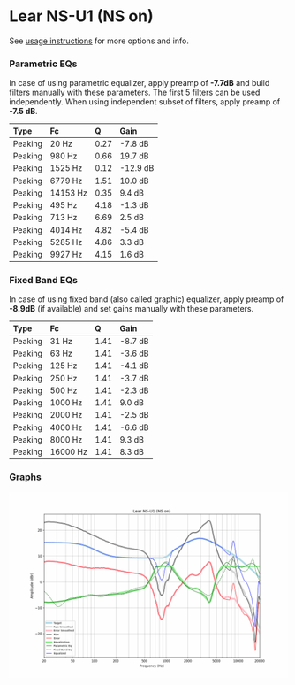 # Lear NS-U1 (NS on)
See [usage instructions](https://github.com/jaakkopasanen/AutoEq#usage) for more options and info.

### Parametric EQs
In case of using parametric equalizer, apply preamp of **-7.7dB** and build filters manually
with these parameters. The first 5 filters can be used independently.
When using independent subset of filters, apply preamp of **-7.5 dB**.

| Type    | Fc       |    Q | Gain     |
|:--------|:---------|:-----|:---------|
| Peaking | 20 Hz    | 0.27 | -7.8 dB  |
| Peaking | 980 Hz   | 0.66 | 19.7 dB  |
| Peaking | 1525 Hz  | 0.12 | -12.9 dB |
| Peaking | 6779 Hz  | 1.51 | 10.0 dB  |
| Peaking | 14153 Hz | 0.35 | 9.4 dB   |
| Peaking | 495 Hz   | 4.18 | -1.3 dB  |
| Peaking | 713 Hz   | 6.69 | 2.5 dB   |
| Peaking | 4014 Hz  | 4.82 | -5.4 dB  |
| Peaking | 5285 Hz  | 4.86 | 3.3 dB   |
| Peaking | 9927 Hz  | 4.15 | 1.6 dB   |

### Fixed Band EQs
In case of using fixed band (also called graphic) equalizer, apply preamp of **-8.9dB**
(if available) and set gains manually with these parameters.

| Type    | Fc       |    Q | Gain    |
|:--------|:---------|:-----|:--------|
| Peaking | 31 Hz    | 1.41 | -8.7 dB |
| Peaking | 63 Hz    | 1.41 | -3.6 dB |
| Peaking | 125 Hz   | 1.41 | -4.1 dB |
| Peaking | 250 Hz   | 1.41 | -3.7 dB |
| Peaking | 500 Hz   | 1.41 | -2.3 dB |
| Peaking | 1000 Hz  | 1.41 | 9.0 dB  |
| Peaking | 2000 Hz  | 1.41 | -2.5 dB |
| Peaking | 4000 Hz  | 1.41 | -6.6 dB |
| Peaking | 8000 Hz  | 1.41 | 9.3 dB  |
| Peaking | 16000 Hz | 1.41 | 8.3 dB  |

### Graphs
![](./Lear%20NS-U1%20(NS%20on).png)